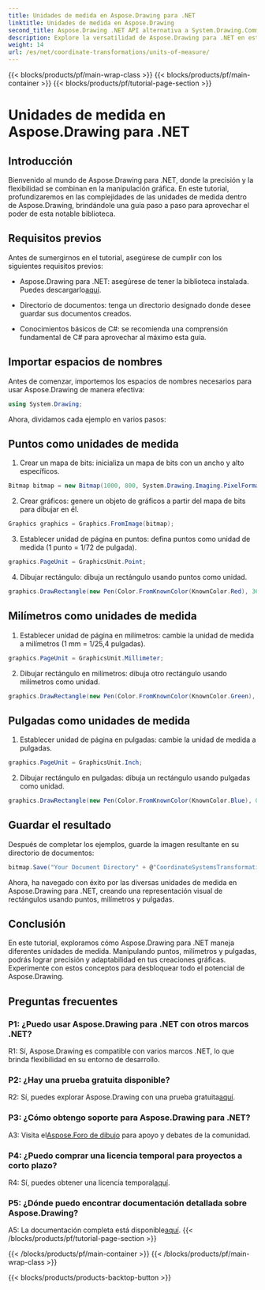 ```yaml
---
title: Unidades de medida en Aspose.Drawing para .NET
linktitle: Unidades de medida en Aspose.Drawing
second_title: Aspose.Drawing .NET API alternativa a System.Drawing.Common
description: Explore la versatilidad de Aspose.Drawing para .NET en este tutorial detallado, dominando las unidades de medida para gráficos de precisión.
weight: 14
url: /es/net/coordinate-transformations/units-of-measure/
---
```


{{< blocks/products/pf/main-wrap-class >}}
{{< blocks/products/pf/main-container >}}
{{< blocks/products/pf/tutorial-page-section >}}

# Unidades de medida en Aspose.Drawing para .NET

## Introducción

Bienvenido al mundo de Aspose.Drawing para .NET, donde la precisión y la flexibilidad se combinan en la manipulación gráfica. En este tutorial, profundizaremos en las complejidades de las unidades de medida dentro de Aspose.Drawing, brindándole una guía paso a paso para aprovechar el poder de esta notable biblioteca.

## Requisitos previos

Antes de sumergirnos en el tutorial, asegúrese de cumplir con los siguientes requisitos previos:

-  Aspose.Drawing para .NET: asegúrese de tener la biblioteca instalada. Puedes descargarlo[aquí](https://releases.aspose.com/drawing/net/).

- Directorio de documentos: tenga un directorio designado donde desee guardar sus documentos creados.

- Conocimientos básicos de C#: se recomienda una comprensión fundamental de C# para aprovechar al máximo esta guía.

## Importar espacios de nombres

Antes de comenzar, importemos los espacios de nombres necesarios para usar Aspose.Drawing de manera efectiva:

```csharp
using System.Drawing;
```

Ahora, dividamos cada ejemplo en varios pasos:

## Puntos como unidades de medida

1. Crear un mapa de bits: inicializa un mapa de bits con un ancho y alto específicos.

```csharp
Bitmap bitmap = new Bitmap(1000, 800, System.Drawing.Imaging.PixelFormat.Format32bppPArgb);
```

2. Crear gráficos: genere un objeto de gráficos a partir del mapa de bits para dibujar en él.

```csharp
Graphics graphics = Graphics.FromImage(bitmap);
```

3. Establecer unidad de página en puntos: defina puntos como unidad de medida (1 punto = 1/72 de pulgada).

```csharp
graphics.PageUnit = GraphicsUnit.Point;
```

4. Dibujar rectángulo: dibuja un rectángulo usando puntos como unidad.

```csharp
graphics.DrawRectangle(new Pen(Color.FromKnownColor(KnownColor.Red), 36f), 72, 72, 72, 72);
```

## Milímetros como unidades de medida

1. Establecer unidad de página en milímetros: cambie la unidad de medida a milímetros (1 mm = 1/25,4 pulgadas).

```csharp
graphics.PageUnit = GraphicsUnit.Millimeter;
```

2. Dibujar rectángulo en milímetros: dibuja otro rectángulo usando milímetros como unidad.

```csharp
graphics.DrawRectangle(new Pen(Color.FromKnownColor(KnownColor.Green), 6.35f), 25.4f, 25.4f, 25.4f, 25.4f);
```

## Pulgadas como unidades de medida

1. Establecer unidad de página en pulgadas: cambie la unidad de medida a pulgadas.

```csharp
graphics.PageUnit = GraphicsUnit.Inch;
```

2. Dibujar rectángulo en pulgadas: dibuja un rectángulo usando pulgadas como unidad.

```csharp
graphics.DrawRectangle(new Pen(Color.FromKnownColor(KnownColor.Blue), 0.125f), 1, 1, 1, 1);
```

## Guardar el resultado

Después de completar los ejemplos, guarde la imagen resultante en su directorio de documentos:

```csharp
bitmap.Save("Your Document Directory" + @"CoordinateSystemsTransformations\UnitsOfMeasure_out.png");
```

Ahora, ha navegado con éxito por las diversas unidades de medida en Aspose.Drawing para .NET, creando una representación visual de rectángulos usando puntos, milímetros y pulgadas.

## Conclusión

En este tutorial, exploramos cómo Aspose.Drawing para .NET maneja diferentes unidades de medida. Manipulando puntos, milímetros y pulgadas, podrás lograr precisión y adaptabilidad en tus creaciones gráficas. Experimente con estos conceptos para desbloquear todo el potencial de Aspose.Drawing.

## Preguntas frecuentes

### P1: ¿Puedo usar Aspose.Drawing para .NET con otros marcos .NET?

R1: Sí, Aspose.Drawing es compatible con varios marcos .NET, lo que brinda flexibilidad en su entorno de desarrollo.

### P2: ¿Hay una prueba gratuita disponible?

 R2: Sí, puedes explorar Aspose.Drawing con una prueba gratuita[aquí](https://releases.aspose.com/).

### P3: ¿Cómo obtengo soporte para Aspose.Drawing para .NET?

 A3: Visita el[Aspose.Foro de dibujo](https://forum.aspose.com/c/diagram/17) para apoyo y debates de la comunidad.

### P4: ¿Puedo comprar una licencia temporal para proyectos a corto plazo?

 R4: Sí, puedes obtener una licencia temporal[aquí](https://purchase.aspose.com/temporary-license/).

### P5: ¿Dónde puedo encontrar documentación detallada sobre Aspose.Drawing?

 A5: La documentación completa está disponible[aquí](https://reference.aspose.com/drawing/net/).
{{< /blocks/products/pf/tutorial-page-section >}}

{{< /blocks/products/pf/main-container >}}
{{< /blocks/products/pf/main-wrap-class >}}

{{< blocks/products/products-backtop-button >}}
